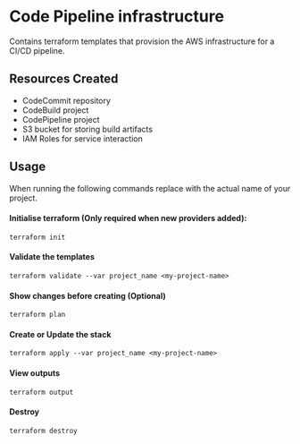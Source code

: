 # Code Pipeline infrastructure

Contains terraform templates that provision the AWS infrastructure for a CI/CD pipeline.

## Resources Created
* CodeCommit repository
* CodeBuild project
* CodePipeline project
* S3 bucket for storing build artifacts
* IAM Roles for service interaction

## Usage
When running the following commands replace <my-project-name> with the actual name of your project.

#### Initialise terraform (Only required when new providers added):
```
terraform init
```

#### Validate the templates
```
terraform validate --var project_name <my-project-name>
```

#### Show changes before creating (Optional)
```
terraform plan
```

#### Create or Update the stack
```
terraform apply --var project_name <my-project-name>
```

#### View outputs
```
terraform output
```

#### Destroy
```
terraform destroy
```

